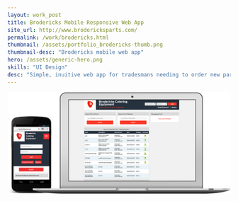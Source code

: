 ```yaml
---
layout: work_post
title: Brodericks Mobile Responsive Web App
site_url: http://www.brodericksparts.com/
permalink: /work/brodericks.html
thumbnail: /assets/portfolio_brodericks-thumb.png
thumbnail-desc: "Brodericks mobile web app"
hero: /assets/generic-hero.png
skills: "UI Design"
desc: "Simple, inuitive web app for tradesmans needing to order new parts"
---
```


<img src="/assets/portfolio-item-brodericks-full.png" class="site-full"/>

